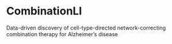 # CombinationLI
Data-driven discovery of cell-type-directed network-correcting combination therapy for Alzheimer’s disease
